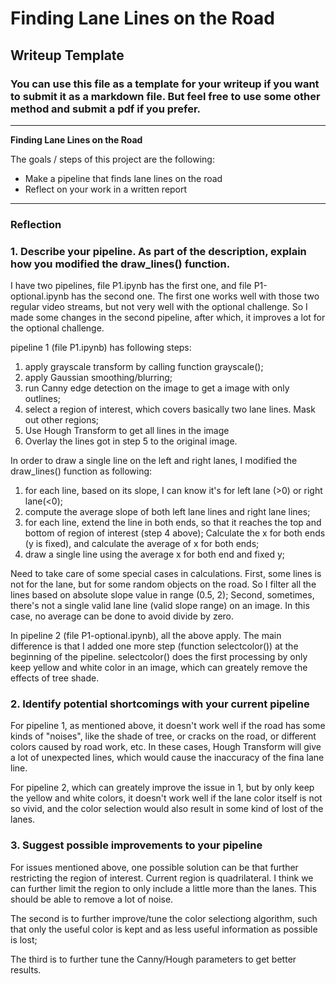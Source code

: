# **Finding Lane Lines on the Road** 

## Writeup Template

### You can use this file as a template for your writeup if you want to submit it as a markdown file. But feel free to use some other method and submit a pdf if you prefer.

---

**Finding Lane Lines on the Road**

The goals / steps of this project are the following:
* Make a pipeline that finds lane lines on the road
* Reflect on your work in a written report


[//]: # (Image References)

[image1]: ./examples/grayscale.jpg "Grayscale"

---

### Reflection

### 1. Describe your pipeline. As part of the description, explain how you modified the draw_lines() function.

I have two pipelines, file P1.ipynb has the first one, and file P1-optional.ipynb has the second one. The first one works well with those two regular video streams, but not very well with the optional challenge. So I made some changes in the second pipeline, after which, it improves a lot for the optional challenge.

pipeline 1 (file P1.ipynb) has following steps:
1. apply grayscale transform by calling function grayscale();
2. apply Gaussian smoothing/blurring;
3. run Canny edge detection on the image to get a image with only outlines;
4. select a region of interest, which covers basically two lane lines. Mask out other regions;
5. Use Hough Transform to get all lines in the image
6. Overlay the lines got in step 5 to the original image.

In order to draw a single line on the left and right lanes, I modified the draw_lines() function as following:
1. for each line, based on its slope, I can know it's for left lane (>0) or right lane(<0);
2. compute the average slope of both left lane lines and right lane lines;
3. for each line, extend the line in both ends, so that it reaches the top and bottom of region of interest (step 4 above); Calculate the x for both ends (y is fixed), and calculate the average of x for both ends;
4. draw a single line using the average x for both end and fixed y;

Need to take care of some special cases in calculations. First, some lines is not for the lane, but for some random objects on the road. So I filter all the lines based on absolute slope value in range (0.5, 2); Second, sometimes, there's not a single valid lane line (valid slope range) on an image. In this case, no average can be done to avoid divide by zero. 

In pipeline 2 (file P1-optional.ipynb), all the above apply. The main difference is that I added one more step (function selectcolor()) at the beginning of the pipeline. selectcolor() does the first processing by only keep yellow and white color in an image, which can greately remove the effects of tree shade.


### 2. Identify potential shortcomings with your current pipeline

For pipeline 1, as mentioned above, it doesn't work well if the road has some kinds of "noises", like the shade of tree, or cracks on the road, or different colors caused by road work, etc. In these cases, Hough Transform will give a lot of unexpected lines, which would cause the inaccuracy of the fina lane line. 

For pipeline 2, which can greately improve the issue in 1, but by only keep the yellow and white colors, it doesn't work well if the lane color itself is not so vivid, and the color selection would also result in some kind of lost of the lanes.


### 3. Suggest possible improvements to your pipeline

For issues mentioned above, one possible solution can be that further restricting the region of interest. Current region is quadrilateral. I think we can further limit the region to only include a little more than the lanes. This should be able to remove a lot of noise.

The second is to further improve/tune the color selectiong algorithm, such that only the useful color is kept and as less useful information as possible is lost;

The third is to further tune the Canny/Hough parameters to get better results.


